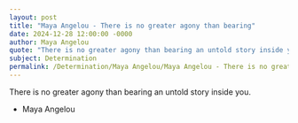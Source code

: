 ```yaml
---
layout: post
title: "Maya Angelou - There is no greater agony than bearing"
date: 2024-12-28 12:00:00 -0000
author: Maya Angelou
quote: "There is no greater agony than bearing an untold story inside you."
subject: Determination
permalink: /Determination/Maya Angelou/Maya Angelou - There is no greater agony than bearing
---
```


There is no greater agony than bearing an untold story inside you.

- Maya Angelou
